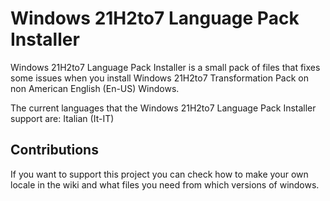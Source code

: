 # Windows 21H2to7 Language Pack Installer

Windows 21H2to7 Language Pack Installer is a small pack of files that fixes some issues when you install Windows 21H2to7 Transformation Pack on non American English (En-US) Windows.

The current languages that the Windows 21H2to7 Language Pack Installer support are:
Italian (It-IT)

## Contributions

If you want to support this project you can check how to make your own locale in the wiki and what files you need from which versions of windows.